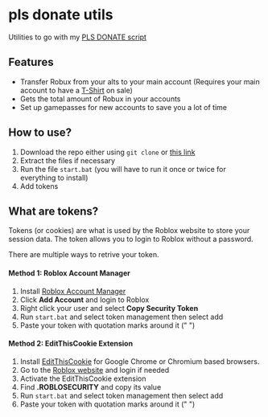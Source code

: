 # pls donate utils
Utilities to go with my [PLS DONATE script](https://github.com/tzechco/roblox-scripts/tree/main/PLS%20DONATE)

## Features
- Transfer Robux from your alts to your main account (Requires your main account to have a [T-Shirt](https://www.roblox.com/develop?View=2) on sale)
- Gets the total amount of Robux in your accounts
- Set up gamepasses for new accounts to save you a lot of time


## How to use?
1. Download the repo either using `git clone` or [this link](https://github.com/tzechco/pls-donate-utils/archive/refs/heads/main.zip)
2. Extract the files if necessary
3. Run the file `start.bat` (you will have to run it once or twice for everything to install)
4. Add tokens


## What are tokens?
Tokens (or cookies) are what is used by the Roblox website to store your session data. The token allows you to login to Roblox without a password.

There are multiple ways to retrive your token.
#### Method 1: Roblox Account Manager
1. Install [Roblox Account Manager](https://github.com/ic3w0lf22/Roblox-Account-Manager)
2. Click **Add Account** and login to Roblox
3. Right click your user and select **Copy Security Token**
4. Run `start.bat` and select token management then select add
5. Paste your token with quotation marks around it (" ")

#### Method 2: EditThisCookie Extension
1. Install [EditThisCookie](https://chrome.google.com/webstore/detail/editthiscookie/fngmhnnpilhplaeedifhccceomclgfbg) for Google Chrome or Chromium based browsers.
2. Go to the [Roblox website](https://www.roblox.com) and login if needed
3. Activate the EditThisCookie extension
4. Find **.ROBLOSECURITY** and copy its value
5. Run `start.bat` and select token management then select add
6. Paste your token with quotation marks around it (" ")
